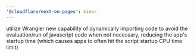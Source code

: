 ```yaml
---
'@cloudflare/next-on-pages': minor
---
```


utilize Wrangler new capability of dynamically importing code to avoid the evaluation/run of javascript code
when not necessary, reducing the app's startup time (which causes apps to often hit the script startup CPU time limit)
